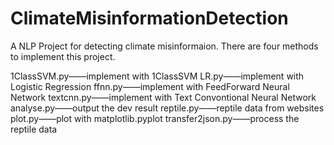 # ClimateMisinformationDetection
A NLP Project for detecting climate misinformaion.
There are four methods to implement this project.

1ClassSVM.py——implement with 1ClassSVM
LR.py——implement with Logistic Regression
ffnn.py——implement with FeedForward Neural Network
textcnn.py——implement with Text Convontional Neural Network
analyse.py——output the dev result
reptile.py——reptile data from websites
plot.py——plot with matplotlib.pyplot
transfer2json.py——process the reptile data
